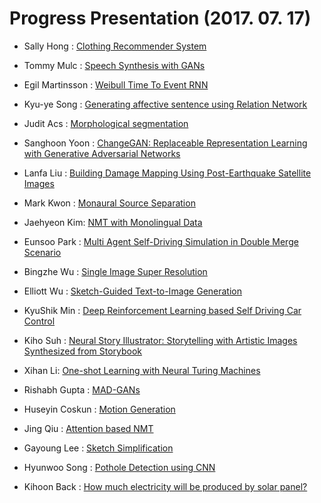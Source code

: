 # Progress Presentation (2017. 07. 17)

* Sally Hong : [Clothing Recommender System](https://goo.gl/esrKuc)

* Tommy Mulc : [Speech Synthesis with GANs](https://goo.gl/V5hZxB)

* Egil Martinsson : [Weibull Time To Event RNN](https://docs.google.com/presentation/d/1MqGIPloWRbiAkSTAl44j_PFyou4l_BA3Ef9VEX8DvZ4/edit?usp=sharing)

* Kyu-ye Song : [Generating affective sentence using Relation Network](https://docs.google.com/presentation/d/1DleQvK9dCZ8-62pLz6UBmcdC7CSAEN5H1z97ZafOEJE/edit?usp=sharing)

* Judit Acs : [Morphological segmentation](https://docs.google.com/presentation/d/1SHhvG0S9KjtaWef8vIGXDG41H0GKw8CS_Z3yhc2l5fU/edit?usp=sharing)

* Sanghoon Yoon : [ChangeGAN: Replaceable Representation Learning with Generative Adversarial Networks](https://docs.google.com/presentation/d/1B-XAF4FFA1OuBT5JM3d4j6cZ5pMmWOvHHexq-Ey_LyU/edit?usp=sharing)

* Lanfa Liu : [Building Damage Mapping Using Post-Earthquake Satellite Images](https://docs.google.com/presentation/d/1bDitwbuXTlYndPUc12LFwUKEnrtXZiKOvCrmpwAyMSI/edit?usp=sharing)

* Mark Kwon : [Monaural Source Separation](https://docs.google.com/presentation/d/1ROM4rSRWstXGytRJ3UQx5c6Zd5nuQj3YxWqQzeedNMs/edit?usp=sharing)

* Jaehyeon Kim: [NMT with Monolingual Data](https://docs.google.com/presentation/d/1yaw4j5x8PlhxOF3aaE9NbHLHi0DWqN5HSbbsRfML54U/edit?usp=sharing)

* Eunsoo Park : [Multi Agent Self-Driving Simulation in Double Merge Scenario](https://docs.google.com/presentation/d/1EN_H2NHKbGO9-7ackb1iqGrB8q65eVkkZHf0OjWtpx4/edit?usp=sharing)

* Bingzhe Wu : [Single Image Super Resolution](https://docs.google.com/presentation/d/1bz_TPoETUw_GHyl7Z5TYai1e1gQQgN-7EbeMMYnF9eE/edit?usp=sharing)

* Elliott Wu : [Sketch-Guided Text-to-Image Generation](https://docs.google.com/presentation/d/1x4tDuqgMInPxY_uNku9WI4t_cFWNIFlCXJ7kW0sMSxc/edit?usp=sharing)

* KyuShik Min : [Deep Reinforcement Learning based Self Driving Car Control](https://goo.gl/aUAZ3M)

* Kiho Suh : [Neural Story Illustrator: Storytelling with Artistic Images Synthesized from Storybook](https://docs.google.com/presentation/d/1kUNX04EH33dD506MuDz3EvUEqzN7xojmQbeAy9tpd10/edit?usp=sharing)

* Xihan Li: [One-shot Learning with Neural Turing Machines](https://goo.gl/W1fq3s)

* Rishabh Gupta : [MAD-GANs](https://goo.gl/USrGSk) 

* Huseyin  Coskun : [Motion Generation](https://goo.gl/2vZLUK)

* Jing Qiu : [Attention based NMT](https://docs.google.com/presentation/d/1Gx0QnaIJ1VYLdW6ZZ5qaW4dimPS-hDCgzS0tHqhdZGw/edit?usp=sharing)

* Gayoung Lee : [Sketch Simplification](https://docs.google.com/presentation/d/1gdhBiTNhCMhroaT5WiCrXv4m19hvEEELjbj33BKn7yo/edit?usp=sharing)

* Hyunwoo Song : [Pothole Detection using CNN](https://docs.google.com/presentation/d/1b_FU89mc8kWJClpQ8xhfz8VGAUYE8q0UmHvno5S2fRA/edit?usp=sharing)

* Kihoon Back : [How much electricity will be produced by solar panel?](https://goo.gl/3Pv3Nu)
